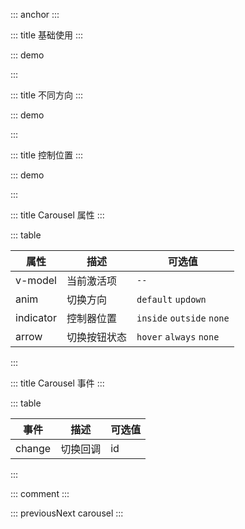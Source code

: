 ::: anchor
:::

::: title 基础使用
:::

::: demo

<template>
  <lay-carousel v-model="active">
    <lay-carousel-item id="1">
      <div style="color: white;text-align: center;width:100%;height:300px;line-height:300px;background-color:#79C48C;">条目一</div>
    </lay-carousel-item>
    <lay-carousel-item id="2">
      <div style="color: white;text-align: center;width:100%;height:300px;line-height:300px;background-color:#79C48C;">条目二</div>
    </lay-carousel-item>
    <lay-carousel-item id="3">
      <div style="color: white;text-align: center;width:100%;height:300px;line-height:300px;background-color:#79C48C;">条目三</div>
    </lay-carousel-item>
    <lay-carousel-item id="4">
      <div style="color: white;text-align: center;width:100%;height:300px;line-height:300px;background-color:#79C48C;">条目四</div>
    </lay-carousel-item>
  </lay-carousel>
</template>

<script>
import { ref } from 'vue'

export default {
  setup() {

    const active = ref("1")

    return {
      active
    }
  }
}
</script>

:::

::: title 不同方向
:::

::: demo

<template>
  <lay-carousel v-model="active" anim="updown">
    <lay-carousel-item id="1">
      <div style="color: white;text-align: center;width:100%;height:300px;line-height:300px;background-color:#79C48C;">条目一</div>
    </lay-carousel-item>
    <lay-carousel-item id="2">
      <div style="color: white;text-align: center;width:100%;height:300px;line-height:300px;background-color:#79C48C;">条目二</div>
    </lay-carousel-item>
    <lay-carousel-item id="3">
      <div style="color: white;text-align: center;width:100%;height:300px;line-height:300px;background-color:#79C48C;">条目三</div>
    </lay-carousel-item>
    <lay-carousel-item id="4">
      <div style="color: white;text-align: center;width:100%;height:300px;line-height:300px;background-color:#79C48C;">条目四</div>
    </lay-carousel-item>
  </lay-carousel>
</template>

<script>
import { ref } from 'vue'

export default {
  setup() {

    const active = ref("1")

    return {
      active
    }
  }
}
</script>

:::

::: title 控制位置
:::

::: demo

<template>
  <lay-carousel v-model="active" indicator="outside">
    <lay-carousel-item id="1">
      <div style="color: white;text-align: center;width:100%;height:300px;line-height:300px;background-color:#79C48C;">条目一</div>
    </lay-carousel-item>
    <lay-carousel-item id="2">
      <div style="color: white;text-align: center;width:100%;height:300px;line-height:300px;background-color:#79C48C;">条目二</div>
    </lay-carousel-item>
    <lay-carousel-item id="3">
      <div style="color: white;text-align: center;width:100%;height:300px;line-height:300px;background-color:#79C48C;">条目三</div>
    </lay-carousel-item>
    <lay-carousel-item id="4">
      <div style="color: white;text-align: center;width:100%;height:300px;line-height:300px;background-color:#79C48C;">条目四</div>
    </lay-carousel-item>
  </lay-carousel>
</template>

<script>
import { ref } from 'vue'

export default {
  setup() {

    const active = ref("1")

    return {
      active
    }
  }
}
</script>

:::

::: title Carousel 属性
:::

::: table

| 属性      | 描述         | 可选值                    |
| --------- | ------------ | ------------------------- |
| v-model   | 当前激活项   | `--`                      |
| anim      | 切换方向     | `default` `updown`        |
| indicator | 控制器位置   | `inside` `outside` `none` |
| arrow     | 切换按钮状态 | `hover` `always` `none`   |

:::

::: title Carousel 事件
:::

::: table

| 事件   | 描述     | 可选值 |
| ------ | -------- | ------ |
| change | 切换回调 | id     |

:::

::: comment
:::

::: previousNext carousel
:::